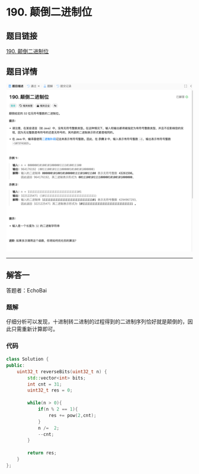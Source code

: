 # 190. 颠倒二进制位
## 题目链接  
[190. 颠倒二进制位](https://leetcode.cn/problems/reverse-bits/description/)
## 题目详情
![题目图片](Img/190.png)

***
## 解答一
答题者：EchoBai

### 题解
仔细分析可以发现，十进制转二进制的过程得到的二进制序列恰好就是颠倒的，因此只需重新计算即可。

### 代码
``` cpp
class Solution {
public:
    uint32_t reverseBits(uint32_t n) {
        std::vector<int> bits;
        int cnt = 31;
        uint32_t res = 0;

        while(n > 0){
            if(n % 2 == 1){
                res += pow(2,cnt);
            }
            n /=  2;
            --cnt;
        }

        return res;
    }
};
```


